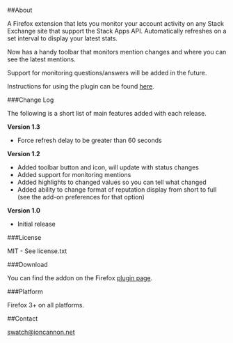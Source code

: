 ##About

A Firefox extension that lets you monitor your account activity on any Stack Exchange site that support the Stack Apps API. Automatically refreshes on a set interval to display your latest stats.

Now has a handy toolbar that monitors mention changes and where you can see the latest mentions.

Support for monitoring questions/answers will be added in the future.

Instructions for using the plugin can be found [here][1].

###Change Log

The following is a short list of main features added with each release.

**Version 1.3**

 - Force refresh delay to be greater than 60 seconds

**Version 1.2**

 - Added toolbar button and icon, will update with status changes
 - Added support for monitoring mentions
 - Added highlights to changed values so you can tell what changed
 - Added ability to change format of reputation display from short to full (see the add-on preferences for that option)

**Version 1.0**

 - Initial release

###License

MIT - See license.txt

###Download

You can find the addon on the Firefox [plugin page][2].

###Platform

Firefox 3+ on all platforms.

##Contact

swatch@ioncannon.net


  [1]: http://www.ioncannon.net/projects/swatch/
  [2]: https://addons.mozilla.org/en-US/firefox/addon/162033/
